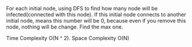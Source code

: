 For each initial node, using DFS to find how many node will be infected(connected with this node). If this initial node connects to another initial node, means this number will be 0, because even if you remove this node, nothing will be change. Find the max one.


Time Complexity O(N ^ 2). Space Complexity O(N)